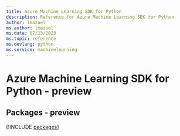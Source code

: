```yaml
---
title: Azure Machine Learning SDK for Python
description: Reference for Azure Machine Learning SDK for Python
author: lmazuel
ms.author: lmazuel
ms.data: 07/13/2023
ms.topic: reference
ms.devlang: python
ms.service: machinelearning
---
```

# Azure Machine Learning SDK for Python - preview
## Packages - preview
[!INCLUDE [packages](machine-learning-index.md)]